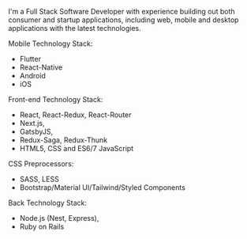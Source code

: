 I'm a Full Stack Software Developer with experience building out both consumer and startup applications, including web, mobile and desktop applications with the latest technologies.

Mobile Technology Stack:
* Flutter
* React-Native
* Android
* iOS 

Front-end Technology Stack:
* React, React-Redux, React-Router
* Next.js,
* GatsbyJS,
* Redux-Saga, Redux-Thunk
* HTML5, CSS and ES6/7 JavaScript

CSS Preprocessors: 
* SASS, LESS
* Bootstrap/Material UI/Tailwind/Styled Components

Back Technology Stack:
* Node.js (Nest, Express),
* Ruby on Rails


<!--
**bilawal-liaqat/bilawal-liaqat** is a ✨ _special_ ✨ repository because its `README.md` (this file) appears on your GitHub profile.

Here are some ideas to get you started:

- 🔭 I’m currently working on ...
- 🌱 I’m currently learning ...
- 👯 I’m looking to collaborate on ...
- 🤔 I’m looking for help with ...
- 💬 Ask me about ...
- 📫 How to reach me: ...
- 😄 Pronouns: ...
- ⚡ Fun fact: ...
-->
